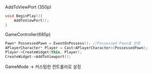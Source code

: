 AddToViewPort (350p)
```cpp title:Controller.cpp
void BeginPlay(){
	AddToViewPort();
}
```

GameController(685p)
```cpp title:GameController.cpp
Pawn* PossessedPawn = EventOnPossess(); //Possessed Pawn을 반환
APlayerCharacter* Player = Cast<APlayerCharacter>(PossessedPawn);
Player->CreateWidget(this, Player);
CreateWidget->AddToViewport();
```

GameMode
-> 커스텀한 컨트롤러로 설정
